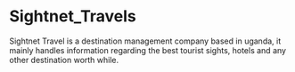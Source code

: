 # Sightnet_Travels
Sightnet Travel is a destination management company based in uganda, it mainly handles information regarding the best tourist sights, hotels and any other destination worth while.
